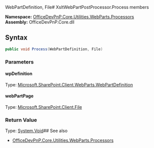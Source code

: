 WebPartDefinition, File# XsltWebPartPostProcessor.Process members
  

**Namespace:** [OfficeDevPnP.Core.Utilities.WebParts.Processors](OfficeDevPnP.Core.Utilities.WebParts.Processors.md)  
**Assembly:** OfficeDevPnP.Core.dll  
## Syntax
```C#
public void Process(WebPartDefinition, File)
```
### Parameters
#### wpDefinition
Type: [Microsoft.SharePoint.Client.WebParts.WebPartDefinition](Microsoft.SharePoint.Client.WebParts.WebPartDefinition.md) 
#### 
#### webPartPage
Type: [Microsoft.SharePoint.Client.File](Microsoft.SharePoint.Client.File.md) 
#### 
### Return Value
Type: [System.Void](System.Void.md)## See also
- [OfficeDevPnP.Core.Utilities.WebParts.Processors](OfficeDevPnP.Core.Utilities.WebParts.Processors.md)

